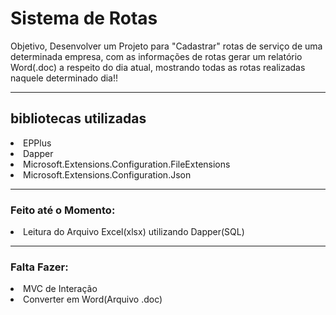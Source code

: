 <h1>
  Sistema de Rotas
  </h1>
  
  <p>Objetivo, Desenvolver um Projeto para "Cadastrar" rotas de serviço de uma determinada empresa, com as informações de rotas gerar um relatório Word(.doc) a respeito do dia atual, mostrando todas as rotas realizadas naquele determinado dia!!</p>
  
  <hr>
 
  <h2>bibliotecas utilizadas</h2>
  
  <li>
    EPPlus
  <li>
    Dapper
    <li>
      Microsoft.Extensions.Configuration.FileExtensions
      <li>
        Microsoft.Extensions.Configuration.Json
 
  <hr>
        
        
  <h3>
    Feito até o Momento:
    </h3>

<li>
      Leitura do Arquivo Excel(xlsx) utilizando Dapper(SQL)
  
  <hr>
  
<h3>
    Falta Fazer:
  </h3>
    
<li>
  MVC de Interação
  <li>
    Converter em Word(Arquivo .doc)

